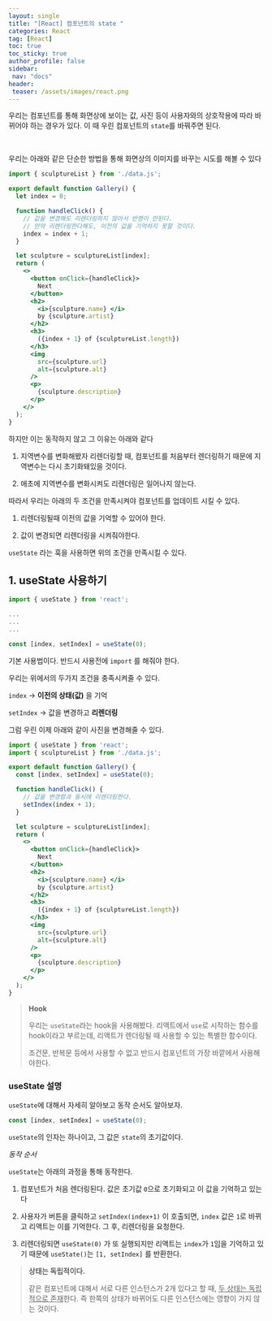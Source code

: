 ```yaml
---
layout: single
title: "[React] 컴포넌트의 state "
categories: React
tag: [React]
toc: true
toc_sticky: true
author_profile: false
sidebar:
 nav: "docs"
header:
 teaser: /assets/images/react.png
---
```


우리는 컴포넌트를 통해 화면상에 보이는 값, 사진 등이 사용자와의 상호작용에 따라 바뀌어야 하는 경우가 있다. 이 때 우린 컴포넌트의 `state`를 바꿔주면 된다. 

<br>

우리는 아래와 같은 단순한 방법을 통해 화면상의 이미지를 바꾸는 시도를 해볼 수 있다

```jsx
import { sculptureList } from './data.js';

export default function Gallery() {
  let index = 0;

  function handleClick() {
    // 값을 변경해도 리렌더링하지 않아서 반영이 안된다. 
    // 만약 리렌더링한다해도, 이전의 값을 기억하지 못할 것이다.
    index = index + 1;
  }

  let sculpture = sculptureList[index];
  return (
    <>
      <button onClick={handleClick}>
        Next
      </button>
      <h2>
        <i>{sculpture.name} </i> 
        by {sculpture.artist}
      </h2>
      <h3>  
        ({index + 1} of {sculptureList.length})
      </h3>
      <img 
        src={sculpture.url} 
        alt={sculpture.alt}
      />
      <p>
        {sculpture.description}
      </p>
    </>
  );
}
```

하지만 이는 동작하지 않고 그 이유는 아래와 같다

1. 지역변수를 변화해봤자 리렌더링할 때, 컴포넌트를 처음부터 렌더링하기 때문에 지역변수는 다시 초기화돼있을 것이다.

2. 애초에 지역변수를 변화시켜도 리렌더링은 일어나지 않는다. 

따라서 우리는 아래의 두 조건을 만족시켜야 컴포넌트를 업데이트 시킬 수 있다.

1. 리렌더링될때 이전의 값을 기억할 수 있어야 한다.

2. 값이 변경되면 리렌더링을 시켜줘야한다. 

`useState` 라는 훅을 사용하면 위의 조건을 만족시킬 수 있다. 

## 1. useState 사용하기

```jsx
import { useState } from 'react';

...
...
...

const [index, setIndex] = useState(0);
```

기본 사용법이다. 반드시 사용전에 `import` 를 해줘야 한다.

우리는 위에서의 두가지 조건을 충족시켜줄 수 있다. 

`index` -> **이전의 상태(값)** 을 기억

`setIndex` -> 값을 변경하고 **리렌더링**

그럼 우린 이제 아래와 같이 사진을 변경해줄 수 있다. 

```jsx
import { useState } from 'react';
import { sculptureList } from './data.js';

export default function Gallery() {
  const [index, setIndex] = useState(0);

  function handleClick() {
    // 값을 변경함과 동시에 리렌더링한다. 
    setIndex(index + 1);
  }

  let sculpture = sculptureList[index];
  return (
    <>
      <button onClick={handleClick}>
        Next
      </button>
      <h2>
        <i>{sculpture.name} </i> 
        by {sculpture.artist}
      </h2>
      <h3>  
        ({index + 1} of {sculptureList.length})
      </h3>
      <img 
        src={sculpture.url} 
        alt={sculpture.alt}
      />
      <p>
        {sculpture.description}
      </p>
    </>
  );
}
```

> **Hook**
> 
> 우리는 `useState`라는 hook을 사용해봤다. 리액트에서 `use`로 시작하는 함수를 hook이라고 부르는데, 리액트가 렌더링될 때 사용할 수 있는 특별한 함수이다.
> 
> 조건문, 반복문 등에서 사용할 수 없고 반드시 컴포넌트의 가장 바깥에서 사용해야한다. 

### useState 설명

`useState`에 대해서 자세히 알아보고 동작 순서도 알아보자.

```jsx
const [index, setIndex] = useState(0);
```

`useState`의 인자는 하나이고, 그 값은 `state`의 초기값이다. 

*동작 순서*

`useState`는 아래의 과정을 통해 동작한다.

1. 컴포넌트가 처음 렌더링된다. 값은 초기값 `0`으로 초기화되고 이 값을 기억하고 있는다

2. 사용자가 버튼을 클릭하고 `setIndex(index+1)` 이 호출되면, `index` 값은 `1`로 바뀌고 리액트는 이를 기억한다. 그 후, 리렌더링을 요청한다. 

3. 리렌더링되면 `useState(0)` 가 또 실행되지만 리액트는 `index`가 `1`임을 기억하고 있기 때문에 `useState()`는 `[1, setIndex]` 를 반환한다. 

> **상태는 독립적이다.**
> 
> 같은 컴포넌트에 대해서 서로 다른 인스턴스가 2개 있다고 할 때, <u>두 상태는 독립적으로 존재</u>한다. 즉 한쪽의 상태가 바뀌어도 다른 인스턴스에는 영향이 가지 않는 것이다. 
